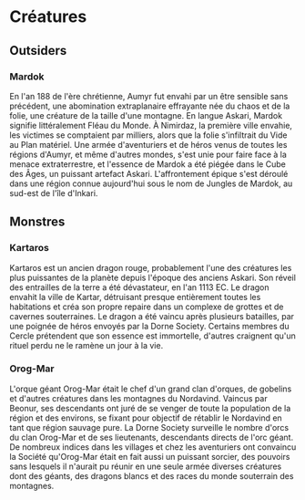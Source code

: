 # Créatures

## Outsiders

### Mardok

En l'an 188 de l'ère chrétienne, Aumyr fut envahi par un être sensible sans précédent, une abomination extraplanaire effrayante née du chaos et de la folie, une créature de la taille d'une montagne. En langue Askari, Mardok signifie littéralement Fléau du Monde. À Nimirdaz, la première ville envahie, les victimes se comptaient par milliers, alors que la folie s'infiltrait du Vide au Plan matériel. Une armée d'aventuriers et de héros venus de toutes les régions d'Aumyr, et même d'autres mondes, s'est unie pour faire face à la menace extraterrestre, et l'essence de Mardok a été piégée dans le Cube des Âges, un puissant artefact Askari. L'affrontement épique s'est déroulé dans une région connue aujourd'hui sous le nom de Jungles de Mardok, au sud-est de l'île d'Inkari.

## Monstres

### Kartaros

Kartaros est un ancien dragon rouge, probablement l'une des créatures les plus puissantes de la planète depuis l'époque des anciens Askari. Son réveil des entrailles de la terre a été dévastateur, en l'an 1113 EC. Le dragon envahit la ville de Kartar, détruisant presque entièrement toutes les habitations et créa son propre repaire dans un complexe de grottes et de cavernes souterraines. Le dragon a été vaincu après plusieurs batailles, par une poignée de héros envoyés par la Dorne Society. Certains membres du Cercle prétendent que son essence est immortelle, d'autres craignent qu'un rituel perdu ne le ramène un jour à la vie.

### Orog-Mar

L'orque géant Orog-Mar était le chef d'un grand clan d'orques, de gobelins et d'autres créatures dans les montagnes du Nordavind. Vaincus par Beonur, ses descendants ont juré de se venger de toute la population de la région et des environs, se fixant pour objectif de rétablir le Nordavind en tant que région sauvage pure. La Dorne Society surveille le nombre d'orcs du clan Orog-Mar et de ses lieutenants, descendants directs de l'orc géant. De nombreux indices dans les villages et chez les aventuriers ont convaincu la Société qu'Orog-Mar était en fait aussi un puissant sorcier, des pouvoirs sans lesquels il n'aurait pu réunir en une seule armée diverses créatures dont des géants, des dragons blancs et des races du monde souterrain des montagnes.
